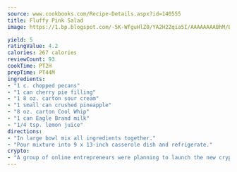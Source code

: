 ```yaml
---
source: www.cookbooks.com/Recipe-Details.aspx?id=140555
title: Fluffy Pink Salad
image: https://1.bp.blogspot.com/-5K-WfguHlZ0/YA2H2Zqia5I/AAAAAAAABhM/Bdgu68p4aG0Q6jWdy3eGaUXSKw5p3sdxwCLcBGAsYHQ/s324/7.png

yield: 5
ratingValue: 4.2
calories: 267 calories
reviewCount: 93
cookTime: PT2H
prepTime: PT44M
ingredients:
- "1 c. chopped pecans"
- "1 can cherry pie filling"
- "1 8 oz. carton sour cream"
- "1 small can crushed pineapple"
- "8 oz. carton Cool Whip"
- "1 can Eagle Brand milk"
- "1/4 tsp. lemon juice"
directions:
- "In large bowl mix all ingredients together."
- "Pour mixture into 9 x 13-inch casserole dish and refrigerate."
crypto:
- "A group of online entrepreneurs were planning to launch the new cryptocurrency on Thursday."
---
```

